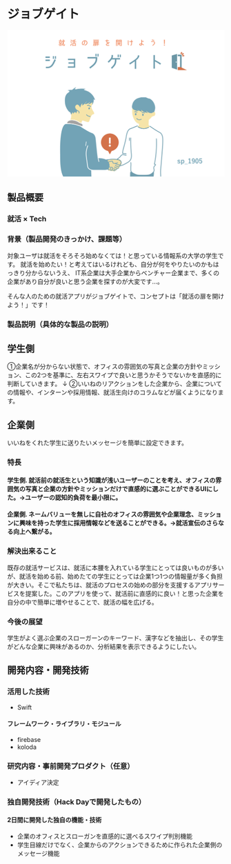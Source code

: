 # ジョブゲイト

[![Product Name](image.png)](https://www.youtube.com/watch?v=G5rULR53uMk)

## 製品概要
### 就活 × Tech

### 背景（製品開発のきっかけ、課題等）
対象ユーザは就活をそろそろ始めなくては！と思っている情報系の大学の学生です。
就活を始めたい！と考えてはいるけれども、自分が何をやりたいのかもはっきり分からないうえ、
IT系企業は大手企業からベンチャー企業まで、多くの企業があり自分が良いと思う企業を探すのが大変です…。

そんな人のための就活アプリがジョブゲイトで、コンセプトは「就活の扉を開けよう！」です！


### 製品説明（具体的な製品の説明）
## 学生側
①企業名が分からない状態で、オフィスの雰囲気の写真と企業の方針やミッション、この2つを基準に、左右スワイプで良いと思うかそうでないかを直感的に判断していきます。
↓
②いいねのリアクションをした企業から、企業についての情報や、インターンや採用情報、就活生向けのコラムなどが届くようになります。

## 企業側
いいねをくれた学生に送りたいメッセージを簡単に設定できます。



### 特長

#### 学生側. 就活前の就活生という知識が浅いユーザーのことを考え、オフィスの雰囲気の写真と企業の方針やミッションだけで直感的に選ぶことができるUIにした。→ユーザーの認知的負荷を最小限に。

#### 企業側. ネームバリューを無しに自社のオフィスの雰囲気や企業理念、ミッションに興味を持った学生に採用情報などを送ることができる。→就活宣伝のさらなる向上へ繋がる。



### 解決出来ること
既存の就活サービスは、就活に本腰を入れている学生にとっては良いものが多いが、就活を始める前、始めたての学生にとっては企業1つ1つの情報量が多く負担が大きい。そこで私たちは、就活のプロセスの始めの部分を支援するアプリサービスを提案した。このアプリを使って、就活前に直感的に良い！と思った企業を自分の中で簡単に増やせることで、就活の幅を広げる。


### 今後の展望
学生がよく選ぶ企業のスローガーンのキーワード、漢字などを抽出し、その学生がどんな企業に興味があるのか、分析結果を表示できるようにしたい。

## 開発内容・開発技術
### 活用した技術
* Swift
#### フレームワーク・ライブラリ・モジュール
* firebase
* koloda



### 研究内容・事前開発プロダクト（任意）

* アイディア決定

### 独自開発技術（Hack Dayで開発したもの）
#### 2日間に開発した独自の機能・技術
* 企業のオフィスとスローガンを直感的に選べるスワイプ判別機能
* 学生目線だけでなく、企業からのアクションできるために作られた企業側のメッセージ機能
